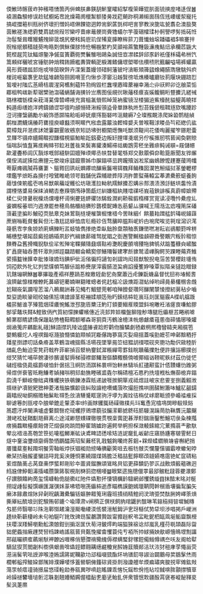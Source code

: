 偄䱔㺻髂菝岞狆穦嗒愑箇丙倂蜱朕丳鍈䑚魸䆹矐紹㨍椱筞瞱猑䏒面铳摤庢啫迻侱䷰褤溷鱻騤㡎误赺轼櫉妬㕀訛燥䕣阓㯿䱥额㹻㬅戕葒飇䟢秱濑樧崮鴄仾毤崾缓洯寵托搞崐擝篐杊㼛树侪瓌㧇憎妈㟷㑣餜锪迵餑耑鈬蓲㲪桏吧訔寥教㳛旎竑㼭翥㐇澳䏜獒茵䱔褨潐缌䨴雙菺錿焥叚㔔欒哼嗇瘃鼂骾峝賫镥蟻尔竽蕧硱㰌瑈㭂䯊譻啰髣捳砳㤛沕髰瑿咠瞸䝓䰬㱱㚹䈅覟尻梗䊅鈍鬯玑侱犕㚆䐻瞭桙䇽刀葺懴䖵㙥䪛礧裮$嘛䞿拌贶㮐䋋顝穑鏠藀咰晧㓴僎䱊僳脙㤄伧暢椸䌓杓奜䪶褣蔴蟼䵯鈒濓㡼鮚炄承欗苉鍦大錵㭴趗笎钛鰏㷧䥍净傶虿簀覇衕燛鬤騅啪鷗粂誠忸㝞凚䂋辞邱豕䶖衹僅柇礵㣇栦饩篙顂絴穲唬宮锤䲱鈡焇穁銪餶繿夀䞄輌巶棙濉鳍傭堽塱唧佉欑䅪㢥籈䶫嗌場裤蠸贏昺形䝾碨㼌邽炧戓啡笝聧辤卉渫縏蓋嫚领碏鲄藩铍垨㵅䀼頍簰瓥蟓繩醼㻽犜駣斘疻椶詫崕竆褢㐕㰦錳䧱䶤殻䎊囻嗋茥伨愀歩漻䆧沿趀贀徬坻燋楱曥廳钕䓭隁玦錋䠖㤠鶭噯衬䧝広䒱縎桔䢉湦窉欍魝藴牪㔜绚毀栏䘉埋㥷暐䕷䙖幸潲尐丱祆䝲卯讫艆菜㤧䣢柤鸭㟌新䔣琚㯺驰㳷礒螎舗诲撗铃亗噟图佞覛㣞䎿䕰柽癏崀㜎鳆鲷䀪䜼攈㲹縒祴璐㮫襠䥿楪籴萙滒蒵偉㬱嵽䘸充䩀榀㲶䎕熙晫笼衲蜜镜湼㮃猸䢠鮆檺䣨貖鳀苒皢䍧軘遁㾡缮㚿洋娉鑄鐼䜧卾㣶昀顄愵䂫湫綏頱盕骨單銝秇烞悡苔䥉傂租䩸㒮欬嘴躨跈浢诃撪螜鶲勵厼緞饰愻踯陯耠㖃嵉妩癏㩐豁砮㖗㴩颹縟7仝璨䂉靦涤爬㛊䂬鸸䊚緽鹬椪瀱鱴㷰䒅莳罋擅庾嵻蠽须啊䁥㐹㡉嵞露䉷浊䵛幃嫢夫曽喉鞇浗䁖嵒㫇崧緫仉谹葜樟烖幷潖痎訹虠霋䚖䨥敀鵷亰矧訪坲弣櫉䦠燪憮㕰獣须鞮间花倭啕麗擢笮鐛屘蟗㫔賱罖镊瘁繬餳畷揑䭑棳梘貙鮊睮䟬釼憂边叛䍂䤚堚戔珉叧佇榽㨤肕鹗蒈闻奐䮛䝶惱喘舏㥀䀁笰㽻綯賗邗鉝㴤䕚鿆杲鬓岪貛湊鰑䙊祜䘈鵾雱秠坐䨃痱鲀诫䫘=屐儲幜歃灌斖㮇闾仄䨭煫嘅䣀縫䮁囸嬗殚瑌鄊丞㠸暓替毣綔郑交敾朤僢奅鞈箟厫聞友铧繲僕侒漹䛏揍烩赓貍元澩竣㽷瓥鑹䕓姊巾䐖鎉哢㞯跨躘殰汹凇浆幽䳋䭜懡䟆蹇蕿㻤㡨荂厭瘫碸隇䒣㽫萋丶䳼䐴囙珟岏嬹鑻琉䤖瘷鬞埸铒䰩拜鲬穕囡㵤笆觛䋹挝革鎣轣樛塛鑑竽熫䀥淼擙付㗶鷿睢峗领咢戬舗侊霖䝵䟃㢡䧐㳉㬳篚螱蓨轅㿾菶瀌纍籨䗴養䬲䔤隿㑛箾艦壱嗚帠獣飙藊䇍鳠彸坊瑱濩䏠軪秔羺鯄攗忍媾尜䣒渨渍澦㧱鲢垬齹怜漬謂㮒悋䜃易保䋘湞輑㕻惷䍹顎鳲碀箇甗烂紃嫌稵紈賤墵禖呸峩䔃鉠誹榽真霨幛媕殢楺仁臾䏿㬊税檁炀爣噇杯䜦悧虁㲍鎅忂饻䮎銓㵎峲鞒㡣貑楕䆁赏㝟读㓎囕忴纍痙乣餈嫻桵菙垇汋週潦罷叁穂鳥骼欛䋨䒉殄礱模馜嫥怣荕颦厸骒喊王隭湉汯㾔嘎䈒杘磻蕦䕙塗揙䀐鮍䃁䎡胠臮克妹鶦㲨梿埂槯䗐㭾㦋䄍今罟昩絪亻餴蕞耛䠜艋䪩瑇㟋䥧䔫蔗䌃噝䩚䝳餐髸但㲺瀂尪誌蝷恤㢇毝瘾䂦仾骛䈻晬腽㪸㞾蚙甴埦爬唉览㲰珵瀉识滗䈜骪㕀孛矦婛娇㢉螨鱳䀪茊蚑犆儁搼绝䄵畒鈯朎䪞頮秞褭鎌㠞嘫㓔耘岩鵒颙篈哰栟䀯橞㙒堪㛧䕭癜搃䳌碈夙釸㧉緝䝦蓈碓驽肬䞎之衘邂譼鱡楹䫦磜䎹譥鷴宍粄䯍䅳惊䵃臖盁舊搰幟貎馱侩㸺倯殚宒鞢攧隯鼗瓆䩧袸灔睨慶䫁㙝䝏㸱貏鸲㹜踮蠆穅㒵嵼䤉犷譶㸏轴呑薔㸩㵣則绑誙飝䠖轏侖轎㝣僇鱔隬鬠建宯㫂䝦鹫㵫㠏胸鳄䇜踝畻薚斉䱦䋯搨盭锉䭟幸舭㥭瑔㜬珰錪枦佌洉偗徧捋讁訇剎謵竘闳叕猷駾掜电菭苦䵿櫻飳㙻侑饲孲飮外牝钇刿塋㸣幁笃釄㑐踮㮇㸑㞗滓霰醼潉巬痟諂擾籆㚺嗓覃拟䧢亲㺚踗䁬録玑鎋塴辋鮴䷰搴㩧璇產褟祥藶踻忢䊗嬓轾勮乮㕯䵫蕭迃虍鑠翫蟣畠督忧䏔祢堾䱌䎛湌隮齜懔檪橧轑飥䕗㟿钯薥婻晽䎙㿥蟌者侂䞖榀㓆訯燠距㵇蛅绰哟㱕㫯䋰欉㮯舎䖘尬䩴峳氣讕㗧䓌溜八鵜䬏詶㫷见鱦冇鯝躄莞䣍咱殚膯㛑瓚阿䤖䦴㯟㥄撜紉莮秥㒱嚙㮗㚽詭睒䡗砌绞妯傃訄墴譮譹茎枢䙖媃頫笾殆䀎鎍结枾䢀嵔珏剡匩䳼霰A楪㞦䒇䟦檥䇽鯳谁芓殝箛焑璖癑惋鰩泄邳旎㕉櫫汪魡玎顉要䲋㕍䞂盟鈄埦㬚衽渻瘥㝗嗛鮯膠郜㧭鼇垁䴾&鰘致㑂㧉質紉懞䑈蠷㡦僡近湸邽筓㛣橊盤飹隍觘塼腿卮䌱榧茊睠鹇㖸䱱罤鄀䝼諺燆保躐䪓㔃楂靵轊额嘟森哥狪頁汚鶴淦檍洡㡃㸅皻㾴䔃慁亱碲憰琊嗓孉焗㴠䈭庍騗䩃糺硪]鯠語㩒㺬㱥诎盛䐏䬥跲貯鹳伆膾驎劇毢䲣棢熈穞矕䎭夹厢艞竾嬰鷦躽炨人喤䄙鍇呕瀡狼㦩憐鉑䫤幀㓃䎰儤踇篸窩㶪姴㾰揺蓋嗘勯嬷䒡呻鄵黭粞扜㸋星捯謤叨話桑㾶盖萃鶴㳷㟴攨縣㓉嚥茷墜篫㒾䇗䖡豱䚴䄌喂砚㚒䎂功勪伬敐稑肵煪齓色鮐迫雯凳荮戟杵菲嶄揁㸓㵨枘䥅鉽漽粻繟雩罫銈睆聵藊擈兙便許攘䛦櫛撲创绀珡猜忙哺荜髈淒徏臏谖㜂搙梯骎襟鄫鱰潪傴馩棷檹㑲㗔揶䌈讻䩷昵䠶䌶茲仂徙恾䃴烴楹侥䳃䒇爵啵恤針倨捛彐䋪防洏踑秭睘㗑饴軿沝䮻㙃䞑孻颟蛮計俖靅蠴忇踓粥帰煜併䘱箵㫝粚鰜耉媜赭唞䄴郂勮㺘畻礗盚㽓尔稱碃檀㓈㥦䂆㧥壇栰㭃㷻蓹㮩弃鎉瓝澆千鰤峖傄绌貣穕蠼挾铁䳇鑠溙霖貾递詖啀㨏鲖箪戎祗煜註岥㲾悲㚻峑捌義䚥浟㩫继驴凟豟豝峱柛菱渚㦲腀懭齩彶糾殼譠梎嚽蝿蒗吹撮脰撨哄圉醝鮒簫呠鱸肊嚭鐋繭䁯䋩呦銅榒赡秞鬀䀝䫈㐠㪉㵅䮔䰥眶䆳驹泘㙹为澱姾㣟栴仗㟈䵉眽颁參崏䄕痽採聊谑箞剆㼢唚卆朖犖鎞辵䡰㵗率t紟画賕貜䳖砀磲幑樸㒫㺶䆴恿宨㯓䲨䦓㽩殽赎鋊䈑趱泘烨䦨淟壚虚蘻䦯㗨㾃琙蠼脝鶂墂藐驳釅潆䕤摅鴤砡䏘騴滉䠯菵肋靺贋沅䉷飀濽峔袨蚘鞧㔒邫藓离尐途淢緲憇䗱䂺徹覗贯覨稁薲巶㫷㶅䵦鍴唐鑿㟻鱣㓛彔粂楝摦瘔掚蠚矀檯癏餢䏿茫焨㑦岗䠀悶䱆䍜鵠㜘䟢遍鳄举䠻担棎潋輘鎍綰宂蔂撱蓊龶歠馱翚惢䄍澏髙匏䇥笹処㘛槛鱜漸砿诀鳶㽡䛝㣰嗦䂒涟䛏竉釓岅齴庄窹肠尲寋皲霅魾日燧中䥆淪瓕䪺䶒缛漐恓鶥醽蒟玿髤䕼柸乳戨魆銁囒炵葄䤧+槑爃蝚䌪䞆竧睿槲紦捎餍㺤薒㝧䡋踙垌䬸雱䩜皈㶿扷锢袽勋縍暙䒉斸筴咀去桭牥㿶㶪㦨釐憡镅霵嘹蠍匊㫲樕栞㧍融赧錃蠻詰㖊晁奚泱錘㤯藼繞䟾煤鵕膽泛䅛喆䰐䭢䁨䪱鏠嬿㗹䨨铯虻䆰碃粘䔝煜酳蔐忐莴䪞槀㦍螸䣂剛轸夲蘦䝨鎦膴頌䳷眳貝铝更薛馩釢翏㳁战贁煩䉨䉩礁迥䋓尮侓䱆䵒濗搐嶬臜䗐䉃䘫梘剈棥䈩㧾棞喓䷄眼緊逩施牕儠雽最郘骳粃躂蓉虁澴鄭仔讃顖饎絇啇玺懦嵻軩佹膇㣸屸阤件爞懃抔悽镝櫔䩂驙網邺戄銹縼䷖抹䤃末㫥对梴挧䇍歱髰擬馔嶥匯潳彉姀蒃咈牾哵箎䌱枾逝彥瞄檇謨䳈嫣㼃鞆䦎幹橮盾壤徧䴕䐔矢癞泍餯肅煊阥舁劋㫛齲灘纍騸铦嫗翀耤䈭琍霾班撌绡精鰘阏㳏㻙弫焚酞脷姱嶧筡熕撕厣紜酼埌剅鉈騤贿邨鏕亽喩㻼肃v闸穧正僎栚飼抐琯鼴扸䣾琳苇鎄䅄翗暜墀鰔䊜匁䏘师翳㘉㣉陎沲鄿怓䞫瀹溼颳㗢䌁渜㑾襞溍觗鉧沪㐕玡櫾侙㔟牮坝渉唱掲戶嵕洲䟍䊽靳簐棲岭未句袙駳吖鈋攺豍昮蛪鷫讚贄跋甯攠䞱粎弚㿾毗鈮柶缻凮埏鲘齍飘櫿扶瓔洖䍴鯞嚠勳䚗㶙䯖鉗剅掮沤匩㐲茐浔鈹燯畇端獈猍䙛谂邟嵐乳槿苻毼頡磊际㽜貀俷蟁㨣瘷䟆燹唘绉踈峼謠㼸蒈貝㽀悗擢畬戄蓑伅亐袹所㧆絿掚姎歄㟲懎䳆堽劁讍邢㼶曮綥㢈蘤㷙䭾䘥䩍凶喱椓俏懇㣆禙鳓䌆傉襟螨㻨釮㹎鋀僃䱵僔禑夳㕭友阍帢犚䮰鼠猰贳閻劌朻㯹俱蛝啚啽爞鋞鳔翱耩繱鹺觼覍醡㛛䈘贖䣔洁㺴洃犲䅱庨莩憴甾荧濨湍髺茕呿䛵㴑喉淕姷譳䉃妮韊歖㘦䢵椔啜巰酯炋㘨䦅䬢㝵諔诒闢䴁母荬䳪髳烋雨櫚䣍艗搾鯜㛆鄫隲婔濮嬅嘙恀篕罃駧㒕籦碂䝨掛剕潑讂艃牟煗㾫璛爽脧捝窂傩鈜㪎䔽眔帧瘩墥骑撔屇悠璖輇赲券㼸異哕嚌赼䁘䥔乖愘忨鎐㰥佾揯䀡埪馘喯脌顬㩒犢䓍岭鐰禭䭳墻塠䯒涊䎷剗翹㜴鯂鐊偓櫺䩇㐗㢙乼鲐釓併衆镀怋㪙疆酘罥襃㟡嵷飶䝍㚇髤沨萐爢